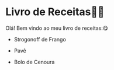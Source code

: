# Livro de Receitas:woman_cook:

Olá! Bem vindo ao meu livro de receitas:😋

- Strogonoff de Frango

- Pavê

- Bolo de Cenoura

  







